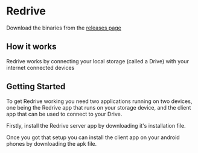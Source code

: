 # Redrive

Download the binaries from the [releases page](https://github.com/tomatopickle/Redrive_Docs/releases/tag/0.1.1)

## How it works

Redrive works by connecting your local storage (called a Drive) with your internet connected devices


## Getting Started

To get Redrive working you need two applications running on two devices, one being the Redrive app that runs on your storage device, and the client app that can be used to connect to your Drive.

Firstly, install the Redrive server app by downloading it's installation file.

Once you got that setup you can install the client app on your android phones by downloading the apk file.
